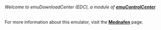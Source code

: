 ###### Welcome to emuDownloadCenter (EDC), a module of [**emuControlCenter**](https://github.com/PhoenixInteractiveNL/emuControlCenter/wiki/)

For more information about this emulator, visit the [**Mednafen**](https://github.com/PhoenixInteractiveNL/emuDownloadCenter/wiki/Emulator-mednafen#menu) page.
